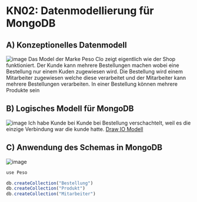 # KN02: Datenmodellierung für MongoDB

## A) Konzeptionelles Datenmodell
![image](https://github.com/Ilija44/m165/assets/113606362/b4b3c0cc-74cd-470e-9c1f-895215b9d9f2)
Das Model der Marke Peso Clo zeigt eigentlich wie der Shop funktioniert. Der Kunde kann mehrere Bestellungen machen wobei eine Bestellung nur einem Kuden zugewiesen wird. Die Bestellung wird einem Mitarbeiter zugewiesen welche diese verarbeitet und der Mitarbeiter kann mehrere Bestellungen verarbeiten. In einer Bestellung können mehrere Produkte sein 


## B) Logisches Modell für MongoDB
![image](https://github.com/Ilija44/m165/assets/113606362/2203b72c-b911-4c8a-9c87-bbb338cc2466)
Ich habe Kunde bei Kunde bei Bestellung verschachtelt, weil es die einzige Verbindung war die kunde hatte.
[Draw IO Modell](https://github.com/Ilija44/m165/blob/main/KN02/KN02.drawio)


## C) Anwendung des Schemas in MongoDB
![image](https://github.com/Ilija44/m165/assets/113606362/99318646-5e27-4d23-bbe0-0ce31ee6dbd0)

```js
use Peso

db.createCollection("Bestellung")
db.createCollection("Produkt")
db.createCollection("Mitarbeiter")
```

